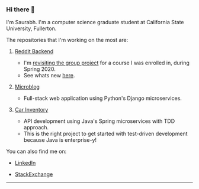 ### Hi there 👋

<!--
**saurabmish/saurabmish** is a ✨ _special_ ✨ repository because its `README.md` (this file) appears on your GitHub profile.

Here are some ideas to get you started:

- 🔭 I’m currently working on ...
- 🌱 I’m currently learning ...
- 📫 How to reach me: ...
-->

I'm Saurabh. I'm a computer science graduate student at California State University, Fullerton.

The repositories that I'm working on the most are:
1. [Reddit Backend][1]

    + I'm [revisiting the group project][4] for a course I was enrolled in, during Spring 2020. 
    + See whats new [here][1].

2. [Microblog][2]

    + Full-stack web application using Python's Django microservices.

3. [Car Inventory][3]

    + API development using Java's Spring microservices with TDD approach.
    + This is the right project to get started with test-driven development because Java is enterprise-y!

You can also find me on:

+ [LinkedIn][5]

+ [StackExchange][6]

----

[1]: https://github.com/saurabmish/Reddit-Backend
[2]: https://github.com/saurabmish/Microblog
[3]: https://github.com/saurabmish/Car-Inventory
[4]: https://github.com/sean-maclane/cpsc-449-group-c-project
[5]: https://www.linkedin.com/in/saurabmish/
[6]: https://stackexchange.com/users/13375762/saurabh?tab=accounts
